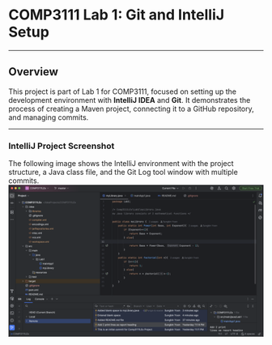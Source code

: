 # COMP3111 Lab 1: Git and IntelliJ Setup

---

## Overview

This project is part of Lab 1 for COMP3111, focused on setting up the development environment with **IntelliJ IDEA** and **Git**. It demonstrates the process of creating a Maven project, connecting it to a GitHub repository, and managing commits.

---


### IntelliJ Project Screenshot

The following image shows the IntelliJ environment with the project structure, a Java class file, and the Git Log tool window with multiple commits.
![IntelliJ Project Screenshot](../../../../images/intellij-screenshot.png)